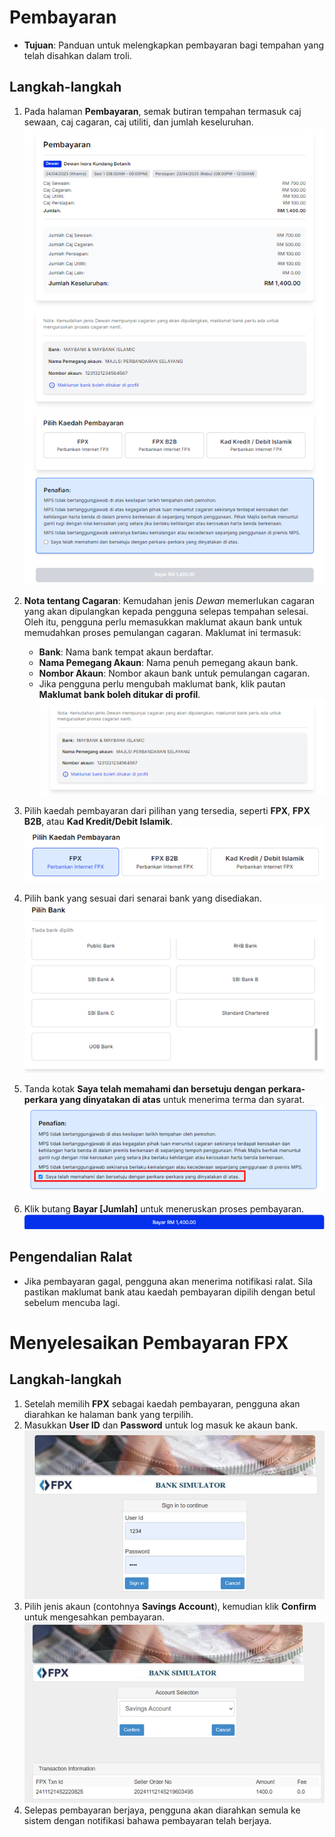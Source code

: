 # Pembayaran

- **Tujuan**: Panduan untuk melengkapkan pembayaran bagi tempahan yang telah disahkan dalam troli.

## Langkah-langkah

1.  Pada halaman **Pembayaran**, semak butiran tempahan termasuk caj sewaan, caj cagaran, caj utiliti, dan jumlah keseluruhan.
    ![Rujuk Gambar 1](../../images/pembayaran.png)
2.  **Nota tentang Cagaran**: Kemudahan jenis _Dewan_ memerlukan cagaran yang akan dipulangkan kepada pengguna selepas tempahan selesai. Oleh itu, pengguna perlu memasukkan maklumat akaun bank untuk memudahkan proses pemulangan cagaran. Maklumat ini termasuk:
    - **Bank**: Nama bank tempat akaun berdaftar.
    - **Nama Pemegang Akaun**: Nama penuh pemegang akaun bank.
    - **Nombor Akaun**: Nombor akaun bank untuk pemulangan cagaran.
    - Jika pengguna perlu mengubah maklumat bank, klik pautan **Maklumat bank boleh ditukar di profil**.
      ![Rujuk Gambar 1](../../images/maklumat-bank.png)
3.  Pilih kaedah pembayaran dari pilihan yang tersedia, seperti **FPX**, **FPX B2B**, atau **Kad Kredit/Debit Islamik**.
    ![Rujuk Gambar 2](../../images/bank.png)

4.  Pilih bank yang sesuai dari senarai bank yang disediakan.
    ![Rujuk Gambar 3](../../images/bank2.png)
5.  Tanda kotak **Saya telah memahami dan bersetuju dengan perkara-perkara yang dinyatakan di atas** untuk menerima terma dan syarat.
    ![Rujuk Gambar 4](../../images/terima.png)
6.  Klik butang **Bayar [Jumlah]** untuk meneruskan proses pembayaran.
    ![Rujuk Gambar 5](../../images/bayar2.png)

## Pengendalian Ralat

- Jika pembayaran gagal, pengguna akan menerima notifikasi ralat. Sila pastikan maklumat bank atau kaedah pembayaran dipilih dengan betul sebelum mencuba lagi.

# Menyelesaikan Pembayaran FPX

## Langkah-langkah
  1.  Setelah memilih **FPX** sebagai kaedah pembayaran, pengguna akan diarahkan ke halaman bank yang terpilih.
  2.  Masukkan **User ID** dan **Password** untuk log masuk ke akaun bank.
      ![Rujuk Gambar 6](../../images/fpx.png)
  3.  Pilih jenis akaun (contohnya **Savings Account**), kemudian klik **Confirm** untuk mengesahkan pembayaran.
      ![Rujuk Gambar 7](../../images/confirm.png)
  4.  Selepas pembayaran berjaya, pengguna akan diarahkan semula ke sistem dengan notifikasi bahawa pembayaran telah berjaya.

